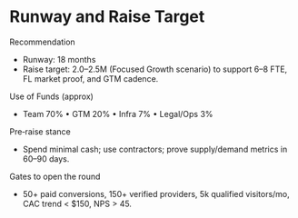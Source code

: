# Runway and Raise Target

Recommendation
- Runway: 18 months
- Raise target: $2.0–$2.5M (Focused Growth scenario) to support 6–8 FTE, FL market proof, and GTM cadence.

Use of Funds (approx)
- Team 70% • GTM 20% • Infra 7% • Legal/Ops 3%

Pre‑raise stance
- Spend minimal cash; use contractors; prove supply/demand metrics in 60–90 days.

Gates to open the round
- 50+ paid conversions, 150+ verified providers, 5k qualified visitors/mo, CAC trend < $150, NPS > 45.
